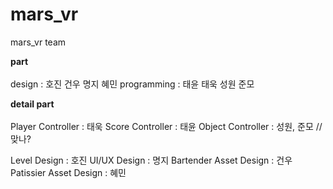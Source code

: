 # mars_vr
mars_vr team


<b>part</b><br><br>
design : 호진 건우 명지 혜민
programming : 태윤 태욱 성원 준모

<b>detail part</b> <br><br>
Player Controller : 태욱
Score Controller : 태윤
Object Controller : 성원, 준모 // 맞나?

Level Design : 호진
UI/UX Design : 명지
Bartender Asset Design : 건우
Patissier Asset Design : 혜민
